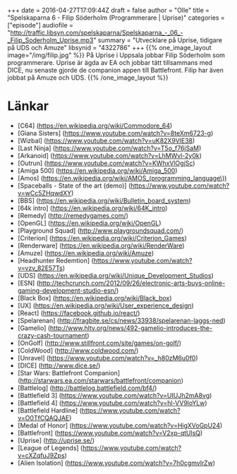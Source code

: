 +++
date = 2016-04-27T17:09:44Z
draft = false
author = "Olle"
title = "Spelskaparna 6 - Filip Söderholm (Programmerare | Uprise)"
categories = ["episode"]
audiofile = "http://traffic.libsyn.com/spelskaparna/Spelskaparna_-_06_-_Filip_Soderholm_Uprise.mp3"
summary = "Utvecklare på Uprise, tidigare på UDS och Amuze"
libsynid = "4322786"
+++
{{% one_image_layout image="/img/filip.jpg" %}}
På Uprise i Uppsala jobbar Filip Söderholm som programmerare. Uprise är
ägda av EA och jobbar tätt tillsammans med DICE, nu senaste gjorde de
companion appen till Battlefront. Filip har även jobbat på Amuze och
UDS.
{{% /one_image_layout %}}

# Länkar
* [C64] (https://en.wikipedia.org/wiki/Commodore_64)
* [Giana Sisters] (https://www.youtube.com/watch?v=8teXm6723-g)
* [Wizbal] (https://www.youtube.com/watch?v=uK82X9VlE38)
* [Last Ninja] (https://www.youtube.com/watch?v=T5o_f76jSaM)
* [Arkanoid] (https://www.youtube.com/watch?v=LhMWvl-2y0k)
* [Outrun] (https://www.youtube.com/watch?v=KWhxVlOgjSc)
* [Amiga 500] (https://en.wikipedia.org/wiki/Amiga_500)
* [Amos] (https://en.wikipedia.org/wiki/AMOS_(programming_language\))
* [Spaceballs - State of the art (demo)] (https://www.youtube.com/watch?v=wCc5ZHqwdXY)
* [BBS] (https://en.wikipedia.org/wiki/Bulletin_board_system)
* [64k intro] (https://en.wikipedia.org/wiki/64K_intro)
* [Remedy] (http://remedygames.com/)
* [OpenGL] (https://en.wikipedia.org/wiki/OpenGL)
* [Playground Squad] (http://www.playgroundsquad.com/)
* [Criterion] (https://en.wikipedia.org/wiki/Criterion_Games)
* [Renderware] (https://en.wikipedia.org/wiki/RenderWare)
* [Amuze] (https://en.wikipedia.org/wiki/Amuze)
* [Headhunter Redemtion] (https://www.youtube.com/watch?v=vzv_82E57Ts)
* [UDS] (https://en.wikipedia.org/wiki/Unique_Development_Studios)
* [ESN] (http://techcrunch.com/2012/09/26/electronic-arts-buys-online-gaming-development-studio-esn/)
* [Black Box] (https://en.wikipedia.org/wiki/Black_box)
* [UX] (https://en.wikipedia.org/wiki/User_experience_design)
* [React] (https://facebook.github.io/react/)
* [Spelarenan] (http://fragbite.se/cs/news/33938/spelarenan-laggs-ned)
* [Gamelio] (http://www.hltv.org/news/492-gamelio-introduces-the-crazy-cash-tournament)
* [OnGolf] (http://www.stillfront.com/site/games/on-golf/) 
* [ColdWood] (http://www.coldwood.com/)
* [Unravel] (https://www.youtube.com/watch?v=_h80zM6u0f0)
* [DICE] (http://www.dice.se/)
* [Star Wars: Battlefront Companion] (http://starwars.ea.com/starwars/battlefront/companion)
* [Battlelog] (http://battlelog.battlefield.com/bf4/)
* [Battlefield 3] (https://www.youtube.com/watch?v=UIUJh2mA8vg)
* [Battlefield 4] (https://www.youtube.com/watch?v=hl-VV9loYLw)
* [Battlefield Hardline] (https://www.youtube.com/watch?v=O0TfCQAQJAE)
* [Medal of Honor] (https://www.youtube.com/watch?v=HigXVoGpU24)
* [Battlefront] (https://www.youtube.com/watch?v=V2xp-qtUlsQ)
* [Uprise] (http://uprise.se/)
* [League of Legends] (https://www.youtube.com/watch?v=cXZqfuJ9Zps)
* [Alien Isolation] (https://www.youtube.com/watch?v=7h0cgmvIrZw)




